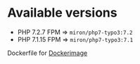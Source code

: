 # Available versions

* PHP 7.2.7 FPM => `miron/php7-typo3:7.2`
* PHP 7.1.15 FPM => `miron/php7-typo3:7.1`

Dockerfile for [Dockerimage](https://hub.docker.com/r/miron/php7-typo3/)
